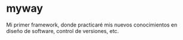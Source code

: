 # myway
Mi primer framework, donde practicaré mis nuevos conocimientos en diseño de software, control de versiones, etc.
